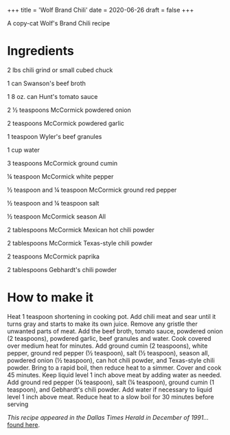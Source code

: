 +++
title = 'Wolf Brand Chili'
date = 2020-06-26
draft = false
+++


A copy-cat Wolf's Brand Chili recipe


 
# Ingredients
2 lbs chili grind or small cubed chuck

1 can Swanson's beef broth

1 8 oz. can Hunt's tomato sauce

2 ½ teaspoons McCormick powdered onion

2 teaspoons McCormick powdered garlic

1 teaspoon Wyler's beef granules

1 cup water

3 teaspoons McCormick ground cumin

¼ teaspoon McCormick white pepper

½ teaspoon and ¼ teaspoon McCormick ground red pepper

½ teaspoon and ¼ teaspoon salt

½ teaspoon McCormick season All

2 tablespoons McCormick Mexican hot chili powder

2 tablespoons McCormick Texas-style chili powder

2 teaspoons McCormick paprika

2 tablespoons Gebhardt's chili powder


# How to make it
Heat 1 teaspoon shortening in cooking pot. Add chili meat and sear until it turns gray and starts to make its own juice. Remove any gristle ther unwanted parts of meat.
Add the beef broth, tomato sauce, powdered onion (2 teaspoons), powdered garlic, beef granules and water. Cook covered over medium heat for minutes.
Add ground cumin (2 teaspoons), white pepper, ground red pepper (½ teaspoon), salt (½ teaspoon), season all, powdered onion (½ teaspoon), can hot chili powder, and Texas-style chili powder. Bring to a rapid boil, then reduce heat to a simmer.
Cover and cook 45 minutes. Keep liquid level 1 inch above meat by adding water as needed.
Add ground red pepper (¼ teaspoon), salt (¼ teaspoon), ground cumin (1 teaspoon), and Gebhardt's chili powder. Add water if necessary to  liquid level 1 inch above meat.
Reduce heat to a slow boil for 30 minutes before serving

*This recipe appeared in the Dallas Times Herald in December of 1991...* [found here](http://www.grouprecipes.com/135037/wolf-brand-chili.html).
